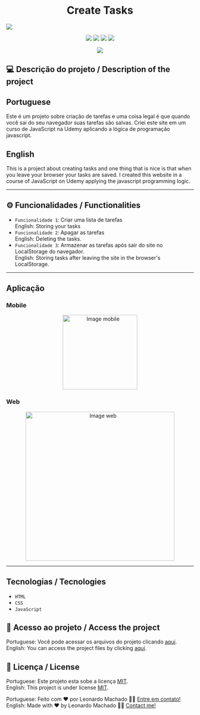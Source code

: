 <h1 align="center">Create Tasks</h1>

<img src="https://user-images.githubusercontent.com/74615811/176543510-7b50757d-89be-4dc3-8626-788d90e42422.png">

<p align="center">
<img src="https://camo.githubusercontent.com/31ddbceac85190c41164841d133e4056da4d4ce57a1a3a8c7cbf40bff1cf71ed/68747470733a2f2f696d672e736869656c64732e696f2f6769746875622f6c6963656e73652f64726f70626f782f64726f70626f782d73646b2d6a617661">
<img src="https://user-images.githubusercontent.com/74615811/176503364-50b5ee48-3d6d-4ab3-ae4b-e6fb7724296b.svg">
<img src="https://user-images.githubusercontent.com/74615811/176503773-dd0bc4ec-fbde-4e70-80d6-9695ff5ef67c.svg">
<img src="https://img.shields.io/badge/Done%20by-Leonardo Machado-%df0000">
</p>

<p align="center">
<img src="http://img.shields.io/static/v1?label=STATUS&message=%20FINISHED&color=GREEN&style=for-the-badge"/>
</p>

<!--
<p align="center">
 <a href="#-sobre-o-projeto">Description</a> •
 <a href="#-funcionalidades">Functionalities</a> •
 <a href="#-tecnologias">Tecnologies</a> • 
 <a href="#-acesso">Access</a> • 
 <a href="#user-content--licença">License</a>
</p>
-->

## 💻 Descrição do projeto / Description of the project

<h2>Portuguese</h2> Este é um projeto sobre criação de tarefas e uma coisa legal é que quando você sai do seu navegador suas tarefas são salvas. Criei este site em um curso de JavaScript na Udemy aplicando a lógica de programação javascript. <br>

<h2>English</h2> This is a project about creating tasks and one thing that is nice is that when you leave your browser your tasks are saved. I created this website in a course of JavaScript on Udemy applying the javascript programming logic.
 
---

## ⚙️ Funcionalidades / Functionalities
- `Funcionalidade 1`: Criar uma lista de tarefas <br>
English: Storing your tasks
- `Funcionalidade 2`: Apagar as tarefas <br>
English: Deleting the tasks.
- `Funcionalidade 3`: Armazenar as tarefas após sair do site no LocalStorage do navegador. <br>
English: Storing tasks after leaving the site in the browser's LocalStorage.

---

## Aplicação

### Mobile

<p align="center">
  <img alt="Image mobile" src="https://user-images.githubusercontent.com/74615811/176545571-92d59f6c-c361-45af-8fed-76882fafb5b0.png" width="200px">
  
</p>

### Web

<p align="center" style="display: flex; align-items: flex-start; justify-content: center;">

  <img alt="Image web" src="https://user-images.githubusercontent.com/74615811/176545631-a0baec9a-2c0b-4539-9e9e-611589dc5dd4.png" width="400px">

</p>

---

## Tecnologias / Tecnologies
- ``HTML``
- ``CSS``
- ``JavaScript``

## 📁 Acesso ao projeto / Access the project

Portuguese: Você pode acessar os arquivos do projeto clicando [aqui](https://github.com/LeonardoMancilha/Create-Tasks/find/main). <br>
English: You can access the project files by clicking [aqui](https://github.com/LeonardoMancilha/Create-Tasks/find/main).

## 📝 Licença / License

Portuguese: Este projeto esta sobe a licença [MIT](./LICENSE). <br>
English: This project is under license [MIT](./LICENSE).

Portuguese: Feito com ❤️ por Leonardo Machado 👋🏽 [Entre em contato!](https://www.linkedin.com/in/leonardomancilha/) <br>
English: Made with ❤️ by Leonardo Machado 👋🏽 [Contact me!](https://www.linkedin.com/in/leonardomancilha/)
